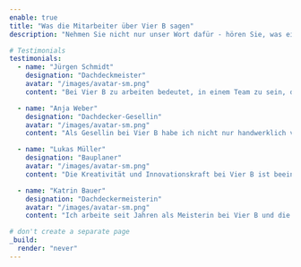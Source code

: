 ```yaml
---
enable: true
title: "Was die Mitarbeiter über Vier B sagen"
description: "Nehmen Sie nicht nur unser Wort dafür - hören Sie, was einige unserer zufriedenen Mitarbeiter zu sagen haben! Lesen Sie einige unserer Testimonials unten, um zu sehen, was andere über Vier B sagen."

# Testimonials
testimonials:
  - name: "Jürgen Schmidt"
    designation: "Dachdeckmeister"
    avatar: "/images/avatar-sm.png"
    content: "Bei Vier B zu arbeiten bedeutet, in einem Team zu sein, das auf Qualität und Sicherheit achtet. Hier habe ich die Möglichkeit, meine Fähigkeiten täglich einzusetzen und weiterzuentwickeln."

  - name: "Anja Weber"
    designation: "Dachdecker-Gesellin"
    avatar: "/images/avatar-sm.png"
    content: "Als Gesellin bei Vier B habe ich nicht nur handwerklich viel gelernt, sondern auch, wie man effizient und zielgerichtet im Team arbeitet. Die Arbeitsatmosphäre hier ist einfach großartig."

  - name: "Lukas Müller"
    designation: "Bauplaner"
    avatar: "/images/avatar-sm.png"
    content: "Die Kreativität und Innovationskraft bei Vier B ist beeindruckend. Als Bauplaner bin ich stolz darauf, Teil einer Firma zu sein, die moderne und nachhaltige Lösungen anbietet."

  - name: "Katrin Bauer"
    designation: "Dachdeckermeisterin"
    avatar: "/images/avatar-sm.png"
    content: "Ich arbeite seit Jahren als Meisterin bei Vier B und die Erfahrungen hier sind unvergleichlich. Die Projekte sind herausfordernd und bereichernd, und die Unterstützung im Team ist immer da."

# don't create a separate page
_build:
  render: "never"
---
```

